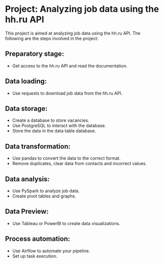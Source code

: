 <h1>Project: Analyzing job data using the hh.ru API</h1>
<p>This project is aimed at analyzing job data using the hh.ru API. 
The following are the steps involved in the project:</p>

<h2>Preparatory stage:</h2>
<ul>
<li>Get access to the hh.ru API and read the documentation.</li>
</ul>

<h2>Data loading:</h2>
<ul>
<li>Use requests to download job data from the hh.ru API.</li>
</ul>

<h2>Data storage:</h2>
<ul>
<li>Create a database to store vacancies.</li>
<li>Use PostgreSQL to interact with the database.</li>
<li>Store the data in the data table database.</li>
</ul>

<h2>Data transformation:</h2>
<ul>
<li>Use pandas to convert the data to the correct format.</li>
<li>Remove duplicates, clear data from contacts and incorrect values.</li>
</ul>

<h2>Data analysis:</h2>
<ul>
<li>Use PySpark to analyze job data.</li>
<li>Create pivot tables and graphs.</li>
</ul>

<h2>Data Preview:</h2>
<ul>
<li>Use Tableau or PowerBI to create data visualizations.</li>
</ul>

<h2>Process automation:</h2>
<ul>
<li>Use Airflow to automate your pipeline.</li>
<li>Set up task execution.</li>
</ul>